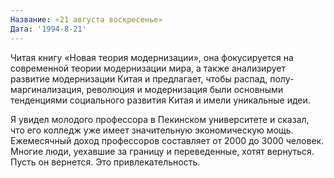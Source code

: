 ```yaml
---
Название: «21 августа воскресенье»
Дата: '1994-8-21'
---
```


Читая книгу «Новая теория модернизации», она фокусируется на современной теории модернизации мира, а также анализирует развитие модернизации Китая и предлагает, чтобы распад, полу-маргинализация, революция и модернизация были основными тенденциями социального развития Китая и имели уникальные идеи.

Я увидел молодого профессора в Пекинском университете и сказал, что его колледж уже имеет значительную экономическую мощь. Ежемесячный доход профессоров составляет от 2000 до 3000 человек. Многие люди, уехавшие за границу и переведенные, хотят вернуться. Пусть он вернется. Это привлекательность.

